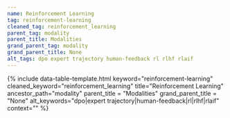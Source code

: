 ```yaml
---
name: Reinforcement Learning
tag: reinforcement-learning
cleaned_tag: reinforcement_learning
parent_tag: modality
parent_title: Modalities
grand_parent_tag: modality
grand_parent_title: None
alt_tags: dpo expert trajectory human-feedback rl rlhf rlaif
---
```


{% include data-table-template.html 
  keyword="reinforcement-learning" 
  cleaned_keyword="reinforcement_learning" 
  title="Reinforcement Learning"
  ancestor_path="modality" 
  parent_title = "Modalities"
  grand_parent_title = "None"
  alt_keywords="dpo|expert trajectory|human-feedback|rl|rlhf|rlaif"
  context=""
%}

